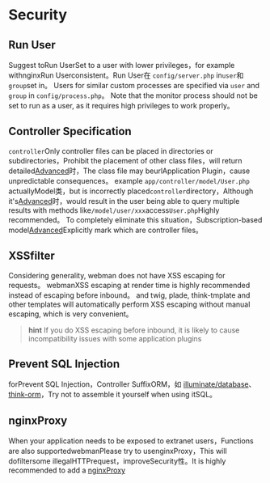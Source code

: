 # Security

## Run User
Suggest toRun UserSet to a user with lower privileges，for example withnginxRun Userconsistent。Run User在 `config/server.php` in`user`和`group`set in。
Users for similar custom processes are specified via `user` and `group` in `config/process.php`。
Note that the monitor process should not be set to run as a user, as it requires high privileges to work properly。

## Controller Specification
`controller`Only controller files can be placed in directories or subdirectories，Prohibit the placement of other class files，will return detailed[Advanced](https://www.workerman.net/doc/webman/controller.html#%E6%8E%A7%E5%88%B6%E5%99%A8%E5%90%8E%E7%BC%80)时，The class file may beurlApplication Plugin，cause unpredictable consequences。
example `app/controller/model/User.php` actuallyModel类，but is incorrectly placed`controller`directory，Although it's[Advanced](https://www.workerman.net/doc/webman/controller.html#%E6%8E%A7%E5%88%B6%E5%99%A8%E5%90%8E%E7%BC%80)时，would result in the user being able to query multiple results with methods like`/model/user/xxx`access`User.php`Highly recommended。
To completely eliminate this situation，Subscription-based model[Advanced](https://www.workerman.net/doc/webman/controller.html#%E6%8E%A7%E5%88%B6%E5%99%A8%E5%90%8E%E7%BC%80)Explicitly mark which are controller files。


## XSSfilter
Considering generality, webman does not have XSS escaping for requests。
webmanXSS escaping at render time is highly recommended instead of escaping before inbound。
and twig, plade, think-tmplate and other templates will automatically perform XSS escaping without manual escaping, which is very convenient。

> **hint**
> If you do XSS escaping before inbound, it is likely to cause incompatibility issues with some application plugins


## Prevent SQL Injection
forPrevent SQL Injection，Controller SuffixORM，如 [illuminate/database](https://www.workerman.net/doc/webman/db/tutorial.html)、[think-orm](https://www.workerman.net/doc/webman/db/thinkorm.html)，Try not to assemble it yourself when using itSQL。

## nginxProxy
When your application needs to be exposed to extranet users，Functions are also supportedwebmanPlease try to usenginxProxy，This will dofiltersome illegalHTTPrequest，improveSecurity性。It is highly recommended to add a [nginxProxy](nginx-proxy.md)
